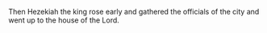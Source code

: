 Then Hezekiah the king rose early and gathered the officials of the city and went up to the house of the Lord.

